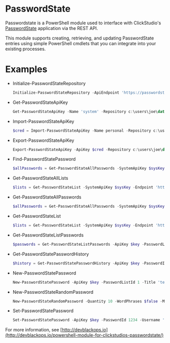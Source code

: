 # PasswordState

Passwordstate is a PowerShell module used to interface with 
ClickStudio's [PasswordState](http://www.clickstudios.com.au/) application via the REST API.

This module supports creating, retrieving, and updating 
PasswordState entries using simple PowerShell cmdlets that 
you can integrate into your existing processes.

# Examples

- Initialize-PasswordStateRepository

	```powershell
	Initialize-PasswordStateRepository -ApiEndpoint 'https://passwordstate.local/api' -ConfigurationRepository 'C:\PasswordStateCreds'
	```
- Get-PasswordStateApiKey

	```powershell
	Get-PasswordStateApiKey -Name 'system' -Repository c:\users\joe\data\.customrepo
	```
- Import-PasswordStateApiKey

	```powershell
	$cred = Import-PasswordStateApiKey -Name personal -Repository c:\users\joe\data\.customrepo
	```
- Export-PasswordStateApiKey

	```powershell
	Export-PasswordStateApiKey -ApiKey $cred -Repository c:\users\joe\data\.customrepo
	```
- Find-PasswordStatePassword

	```powershell
	$allPasswords = Get-PasswordStateAllPasswords -SystemApiKey $sysKey -Endpoint 'https://passwordstate.local'
	```
- Get-PasswordStateAllLists

	```powershell
	$lists = Get-PasswordStateList -SystemApiKey $sysKey -Endpoint 'https://passwordstate.local'
	```
- Get-PasswordStateAllPasswords

	```powershell
	$allPasswords = Get-PasswordStateAllPasswords -SystemApiKey $sysKey -Endpoint 'https://passwordstate.local'
	```
- Get-PasswordStateList

	```powershell
	$lists = Get-PasswordStateList -SystemApiKey $sysKey -Endpoint 'https://passwordstate.local'
	```
- Get-PasswordStateListPasswords

	```powershell
	$passwords = Get-PasswordStateListPasswords -ApiKey $key -PasswordListId 1234 -Endpoint 'https://passwordstate.local'
	```
- Get-PasswordStatePasswordHistory

	```powershell
	$history = Get-PasswordStatePasswordHistory -ApiKey $key -PasswordId 1234 -Endpoint 'https://passwordstate.local'
	```
- New-PasswordStatePassword
	```powershell
	New-PasswordStatePassword -ApiKey $key -PasswordListId 1 -Title 'testPassword' -Username 'testPassword' -Description 'this is a test' -GeneratePassword
	```

- New-PasswordStateRandomPassword
	```powershell
	New-PasswordStateRandomPassword -Quantity 10 -WordPhrases $false -MinLength 20
	```
- Set-PasswordStatePassword
	```powershell
	Set-PasswordStatePassword -ApiKey $key -PasswordId 1234 -Username 'mypassword'
	```
	
For more information, see [http://devblackops.io](http://devblackops.io/powershell-module-for-clickstudios-passwordstate/)